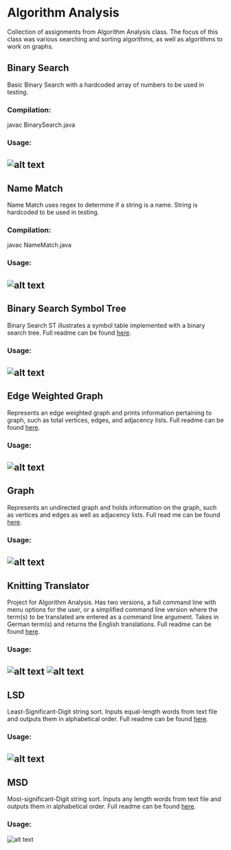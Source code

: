 # Algorithm Analysis

Collection of assignments from Algorithm Analysis class. The focus of this class was various searching and sorting algorithms, as well
as algorithms to work on graphs.

## Binary Search
Basic Binary Search with a hardcoded array of numbers to be used in testing. 

### Compilation:
javac BinarySearch.java

### Usage:
![alt text](https://github.com/NotQuiteHeroes/Resources/blob/master/ScreenShots/binarySearch.JPG "Binary Search")
---

## Name Match
Name Match uses regex to determine if a string is a name. String is hardcoded to be used in testing.

### Compilation:
javac NameMatch.java

### Usage:
![alt text](https://github.com/NotQuiteHeroes/Resources/blob/master/ScreenShots/nameMatch.JPG "Regex Name Match")
---

## Binary Search Symbol Tree
Binary Search ST illustrates a symbol table implemented with a binary search tree. Full readme can be found [here](https://github.com/NotQuiteHeroes/SchoolProjects/blob/master/Algorithm%20Analysis/BinarySearchSymbolTable/README.md).

### Usage:
![alt text](https://github.com/NotQuiteHeroes/Resources/blob/master/ScreenShots/binarySearchSymbolTable.JPG "Binary Search Symbol Table in use")
---

## Edge Weighted Graph
Represents an edge weighted graph and prints information pertaining to graph, such as total vertices, edges, and adjacency lists. Full
readme can be found [here](https://github.com/NotQuiteHeroes/SchoolProjects/blob/master/Algorithm%20Analysis/EdgeWeightedGraph/README.md).

### Usage:
![alt text](https://github.com/NotQuiteHeroes/Resources/blob/master/ScreenShots/edgeWeightedGraph.JPG "Edge Weighted Graph")
---

## Graph
Represents an undirected graph and holds information on the graph, such as vertices and edges as well as adjacency lists. Full
read me can be found [here](https://github.com/NotQuiteHeroes/SchoolProjects/blob/master/Algorithm%20Analysis/Graph/README.md).

### Usage:
![alt text](https://github.com/NotQuiteHeroes/Resources/blob/master/ScreenShots/graph2.JPG "Graph test")
---

## Knitting Translator
Project for Algorithm Analysis. Has two versions, a full command line with menu options for the user, or a simplified command line
version where the term(s) to be translated are entered as a command line argument. Takes in German term(s) and returns the
English translations. Full readme can be found [here](https://github.com/NotQuiteHeroes/SchoolProjects/blob/master/Algorithm%20Analysis/KnittingTranslator/README.md).

### Usage:
![alt text](https://github.com/NotQuiteHeroes/Resources/blob/master/ScreenShots/knittingTranslator1.JPG "GUI Version")
![alt text](https://github.com/NotQuiteHeroes/Resources/blob/master/ScreenShots/knittingTranslator2.JPG "GUI Version")
---

## LSD
Least-Significant-Digit string sort. Inputs equal-length words from text file and outputs them in alphabetical order.
Full readme can be found [here](https://github.com/NotQuiteHeroes/SchoolProjects/blob/master/Algorithm%20Analysis/LSDSort/README.md).

### Usage:
![alt text](https://github.com/NotQuiteHeroes/Resources/blob/master/ScreenShots/LSD.JPG "LSD Sort")
---

## MSD
Most-significant-Digit string sort. Inputs any length words from text file and outputs them in alphabetical order. Full readme
can be found [here](https://github.com/NotQuiteHeroes/SchoolProjects/blob/master/Algorithm%20Analysis/MSDSort/README.md).

### Usage:
![alt text](https://github.com/NotQuiteHeroes/Resources/blob/master/ScreenShots/MSD.JPG "MSD sort")
